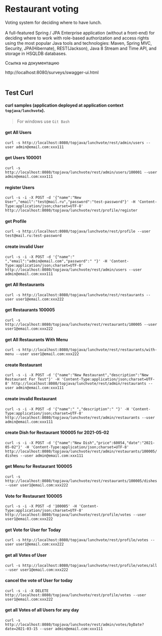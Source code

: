 # Restaurant voting

Voting system for deciding where to have lunch.
<br><br>
A full-featured Spring / JPA Enterprise application (without a front-end) for deciding where to work with role-based authorization and access rights using the most popular Java tools and technologies: Maven, Spring MVC, Security, JPA(Hibernate), REST(Jackson), Java 8 Stream and Time API, and storage in HSQLDB databases.

Ссылка на документацию 

http://localhost:8080/surveys/swagger-ui.html
<br><br>
## Test Curl

#### curl samples (application deployed at application context `topjava/lunchvote`).
> For windows use `Git Bash`

#### get All Users
`curl -s http://localhost:8080/topjava/lunchvote/rest/admin/users --user admin@email.com:xxx111`

#### get Users 100001
`curl -s http://localhost:8080/topjava/lunchvote/rest/admin/users/100001 --user admin@email.com:xxx111`

#### register Users
`curl -s -i -X POST -d '{"name":"New User","email":"test@mail.ru","password":"test-password"}' -H 'Content-Type:application/json;charset=UTF-8' http://localhost:8080/topjava/lunchvote/rest/profile/register`

#### get Profile
`curl -s http://localhost:8080/topjava/lunchvote/rest/profile --user test@mail.ru:test-password`

#### create invalid User
`curl -s -i -X POST -d '{"name":" ","email":"admin@email.com","password":" "}' -H 'Content-Type:application/json;charset=UTF-8' http://localhost:8080/topjava/lunchvote/rest/admin/users --user admin@email.com:xxx111`

#### get All Restaurants
`curl -s http://localhost:8080/topjava/lunchvote/rest/restaurants --user user1@email.com:xxx222`

#### get Restaurants 100005
`curl -s http://localhost:8080/topjava/lunchvote/rest/restaurants/100005 --user user1@email.com:xxx222`

#### get All Restaurants With Menu
`curl -s http://localhost:8080/topjava/lunchvote/rest/restaurants/with-menu --user user1@email.com:xxx222`

#### create Restaurant
`curl -s -i -X POST -d '{"name":"New Restaurant","description":"New Restaurant For Test"}' -H 'Content-Type:application/json;charset=UTF-8' http://localhost:8080/topjava/lunchvote/rest/admin/restaurants --user admin@email.com:xxx111`

#### create invalid Restaurant
`curl -s -i -X POST -d '{"name":" ","description":" "}' -H 'Content-Type:application/json;charset=UTF-8' http://localhost:8080/topjava/lunchvote/rest/admin/restaurants --user admin@email.com:xxx111`

#### create Dish for Restaurant 100005 for 2021-05-02
`curl -s -i -X POST -d '{"name":"New Dish","price":60054,"date":"2021-05-02"}' -H 'Content-Type:application/json;charset=UTF-8' http://localhost:8080/topjava/lunchvote/rest/admin/restaurants/100005/dishes --user admin@email.com:xxx111`

#### get Menu for Restaurant 100005
`curl -s http://localhost:8080/topjava/lunchvote/rest/restaurants/100005/dishes --user user1@email.com:xxx222`

#### Vote for Restaurant 100005
`curl -s -i -X POST -d '100005' -H 'Content-Type:application/json;charset=UTF-8' http://localhost:8080/topjava/lunchvote/rest/profile/votes --user user1@email.com:xxx222`

#### get Vote for User for Today
`curl -s http://localhost:8080/topjava/lunchvote/rest/profile/votes --user user1@email.com:xxx222`

#### get all Votes of User 
`curl -s http://localhost:8080/topjava/lunchvote/rest/profile/votes/all --user user1@email.com:xxx222`

#### cancel the vote of User for today
`curl -s -i -X DELETE http://localhost:8080/topjava/lunchvote/rest/profile/votes --user user1@email.com:xxx222`

#### get all Votes of all Users for any day
`curl -s http://localhost:8080/topjava/lunchvote/rest/admin/votes/byDate?date=2021-03-15 --user admin@email.com:xxx111`
